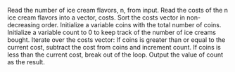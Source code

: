 Read the number of ice cream flavors, n, from input.
Read the costs of the n ice cream flavors into a vector, costs.
Sort the costs vector in non-decreasing order.
Initialize a variable coins with the total number of coins.
Initialize a variable count to 0 to keep track of the number of ice creams bought.
Iterate over the costs vector:
If coins is greater than or equal to the current cost, subtract the cost from coins and increment count.
If coins is less than the current cost, break out of the loop.
Output the value of count as the result.
